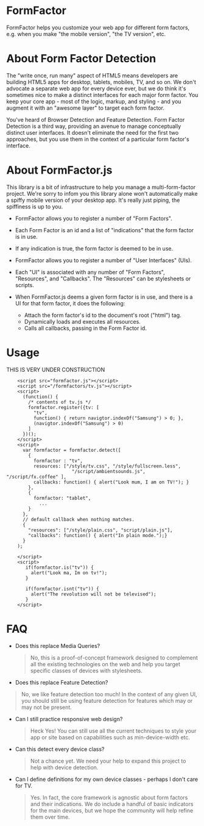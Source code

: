 FormFactor
==========

FormFactor helps you customize your web app for different form factors, e.g.
when you make "the mobile version", "the TV version", etc.

About Form Factor Detection
===========================

The "write once, run many" aspect of HTML5 means developers are building HTML5
apps for desktop, tablets, mobiles, TV, and so on. We don't advocate a separate
web app for every device ever, but we do think it's sometimes nice to make a
distinct interfaces for each major form factor. You keep your core app - most
of the logic, markup, and styling - and you augment it with  an "awesome layer"
to target each form factor.

You've heard of Browser Detection and Feature Detection. Form Factor Detection
is a third way, providing an avenue to manage conceptually distinct user
interfaces. It doesn't eliminate the need for the first two approaches, but you
use them in the context of a particular form factor's interface.

About FormFactor.js
===================

This library is a bit of infrastructure to help you manage a multi-form-factor
project. We're sorry to infom you this library alone won't automatically make a
spiffy mobile version of your desktop app. It's really just piping, the
spiffiness is up to you.

* FormFactor allows you to register a number of "Form Factors".
* Each Form Factor is an id and a list of "indications" that the 
  form factor is in use.
* If any indication is true, the form factor is deemed to be in use.

* FormFactor allows you to register a number of "User Interfaces" (UIs).
* Each "UI" is associated with any number of "Form Factors", "Resources",
  and "Callbacks". The "Resources" can be stylesheets or scripts.
* When FormFactor.js deems a given form factor is in use, and there is a
  UI for that form factor, it does the following:
  * Attach the form factor's id to the document's root ("html") tag.
  * Dynamically loads and executes all resources.
  * Calls all callbacks, passing in the Form Factor id.

Usage
=====

THIS IS VERY UNDER CONSTRUCTION

        <script src="formfactor.js"></script>
        <script src="/formfactors/tv.js"></script>
        <script>
          (function() {
            /* contents of tv.js */
            formfactor.register({tv: [ 
              "tv",
              function() { return navigtor.indexOf("Samsung") > 0; },
              (navigtor.indexOf("Samsung") > 0)
            ]
          })();
        </script>
        <script>
          var formfactor = formfactor.detect([
            {
              formfactor : "tv",
              resources: ["/style/tv.css", "/style/fullscreen.less",
                            "/script/ambientsounds.js", "/script/fx.coffee" ],
              callbacks: function() { alert("Look mum, I am on TV!"); }
            },
            {
              formfactor: "tablet",
                ...
            }
          },
          // default callback when nothing matches. 
          {
            "resources": ["/style/plain.css", "script/plain.js"],
            "callbacks": function() { alert("In plain mode.");}
          }
        );
       
        </script>
        <script>
           if(formfactor.is("tv")) {
             alert("Look ma, Im on tv!");
           }

           if(formfactor.isnt("tv")) {
             alert("The revolution will not be televised");
           }
        </script>

FAQ
===

*  Does this replace Media Queries?
   > No, this is a proof-of-concept framework designed to complement all
     the existing technologies on the web and help you target specific classes
     of devices with stylesheets.

*  Does this replace Feature Detection?
  > No, we like feature detection too much! In the context of any given
    UI, you should still be using feature detection for features which
    may or may not be present.

*  Can I still practice responsive web design?
   > Heck Yes!  You can still use all the current techniques to style your app or site based
     on capabilities such as min-device-width etc.

*  Can this detect every device class?
   > Not a chance yet. We need your help to expand this project to help with device detection.

*  Can I define definitions for my own device classes - perhaps I don't care for TV.
   > Yes. In fact, the core framework is agnostic about form factors and their indications.
     We do include a handful of basic indicators for the main devices, but we hope the
     community will help refine them over time.
